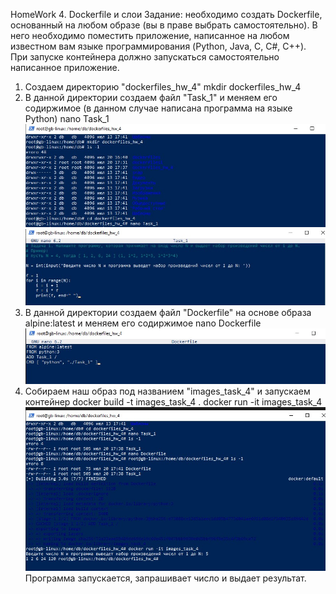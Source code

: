HomeWork 4. Dockerfile и слои
Задание: необходимо создать Dockerfile, основанный на любом образе (вы в праве выбрать самостоятельно). В него необходимо поместить приложение, написанное на любом известном вам языке программирования (Python, Java, C, С#, C++). При запуске контейнера должно запускаться самостоятельно написанное приложение.
1. Создаем директорию "dockerfiles_hw_4"
mkdir dockerfiles_hw_4
2. В данной директории создаем файл "Task_1" и меняем его содиржимое (в данном случае написана программа на языке Python)
nano Task_1
![](https://github.com/VasiliyS2022/Containerization/blob/master/HomeWork4/1.jpg)
![](https://github.com/VasiliyS2022/Containerization/blob/master/HomeWork4/2.jpg)
3. В данной директории создаем файл "Dockerfile" на основе образа alpine:latest и меняем его содиржимое
nano Dockerfile
![](https://github.com/VasiliyS2022/Containerization/blob/master/HomeWork4/3.jpg)
4. Собираем наш образ под названием "images_task_4" и запускаем контейнер
docker build -t images_task_4 .
docker run -it images_task_4
![](https://github.com/VasiliyS2022/Containerization/blob/master/HomeWork4/4.jpg)
Программа запускается, запрашивает число и выдает результат.